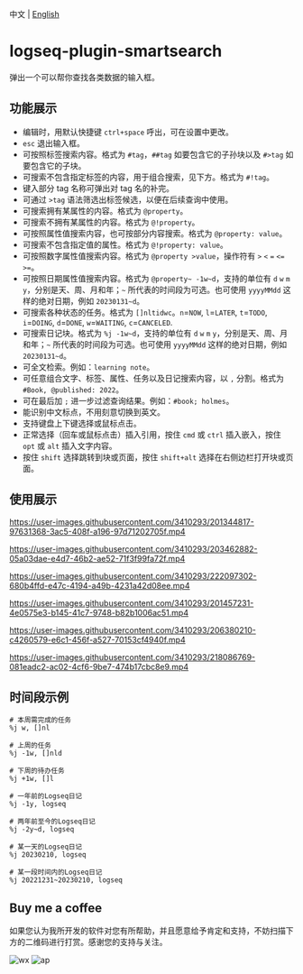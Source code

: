 中文 | [English](README.en.md)

# logseq-plugin-smartsearch

弹出一个可以帮你查找各类数据的输入框。

## 功能展示

- 编辑时，用默认快捷键 `ctrl+space` 呼出，可在设置中更改。
- `esc` 退出输入框。
- 可按照标签搜索内容。格式为 `#tag`，`##tag` 如要包含它的子孙块以及 `#>tag` 如要包含它的子块。
- 可搜索不包含指定标签的内容，用于组合搜索，见下方。格式为 `#!tag`。
- 键入部分 tag 名称可弹出对 tag 名的补完。
- 可通过 `>tag` 语法筛选出标签候选，以便在后续查询中使用。
- 可搜索拥有某属性的内容。格式为 `@property`。
- 可搜索不拥有某属性的内容。格式为 `@!property`。
- 可按照属性值搜索内容，也可按部分内容搜索。格式为 `@property: value`。
- 可搜索不包含指定值的属性。格式为 `@!property: value`。
- 可按照数字属性值搜索内容。格式为 `@property >value`，操作符有 `>` `<` `=` `<=` `>=`。
- 可按照日期属性值搜索内容。格式为 `@property~ -1w~d`，支持的单位有 `d` `w` `m` `y`，分别是天、周、月和年；`~` 所代表的时间段为可选。也可使用 `yyyyMMdd` 这样的绝对日期，例如 `20230131~d`。
- 可搜索各种状态的任务。格式为 `[]nltidwc`。`n`=`NOW`, `l`=`LATER`, `t`=`TODO`, `i`=`DOING`, `d`=`DONE`, `w`=`WAITING`, `c`=`CANCELED`.
- 可搜索日记块。格式为 `%j -1w~d`，支持的单位有 `d` `w` `m` `y`，分别是天、周、月和年；`~` 所代表的时间段为可选。也可使用 `yyyyMMdd` 这样的绝对日期，例如 `20230131~d`。
- 可全文检索。例如：`learning note`。
- 可任意组合文字、标签、属性、任务以及日记搜索内容，以 `,` 分割。格式为 `#Book, @published: 2022`。
- 可在最后加 `;` 进一步过滤查询结果。例如：`#book; holmes`。
- 能识别中文标点，不用刻意切换到英文。
- 支持键盘上下键选择或鼠标点击。
- 正常选择（回车或鼠标点击）插入引用，按住 `cmd` 或 `ctrl` 插入嵌入，按住 `opt` 或 `alt` 插入文字内容。
- 按住 `shift` 选择跳转到块或页面，按住 `shift+alt` 选择在右侧边栏打开块或页面。

## 使用展示

https://user-images.githubusercontent.com/3410293/201344817-97631368-3ac5-408f-a196-97d71202705f.mp4

https://user-images.githubusercontent.com/3410293/203462882-05a03dae-e4d7-46b2-ae52-71f3f99fa72f.mp4

https://user-images.githubusercontent.com/3410293/222097302-680b4ffd-e47c-4194-a49b-4231a42d08ee.mp4

https://user-images.githubusercontent.com/3410293/201457231-4e0575e3-b145-41c7-9748-b82b1006ac51.mp4

https://user-images.githubusercontent.com/3410293/206380210-c4260579-e6c1-456f-a527-70153cf4940f.mp4

https://user-images.githubusercontent.com/3410293/218086769-081eadc2-ac02-4cf6-9be7-474b17cbc8e9.mp4

## 时间段示例

```
# 本周需完成的任务
%j w, []nl

# 上周的任务
%j -1w, []nld

# 下周的待办任务
%j +1w, []l

# 一年前的Logseq日记
%j -1y, logseq

# 两年前至今的Logseq日记
%j -2y~d, logseq

# 某一天的Logseq日记
%j 20230210, logseq

# 某一段时间内的Logseq日记
%j 20221231~20230210, logseq
```

## Buy me a coffee

如果您认为我所开发的软件对您有所帮助，并且愿意给予肯定和支持，不妨扫描下方的二维码进行打赏。感谢您的支持与关注。

![wx](https://user-images.githubusercontent.com/3410293/236807219-cf21180a-e7f8-44a9-abde-86e1e6df999b.jpg) ![ap](https://user-images.githubusercontent.com/3410293/236807256-f79768a7-16e0-4cbf-a9f3-93f230feee30.jpg)
